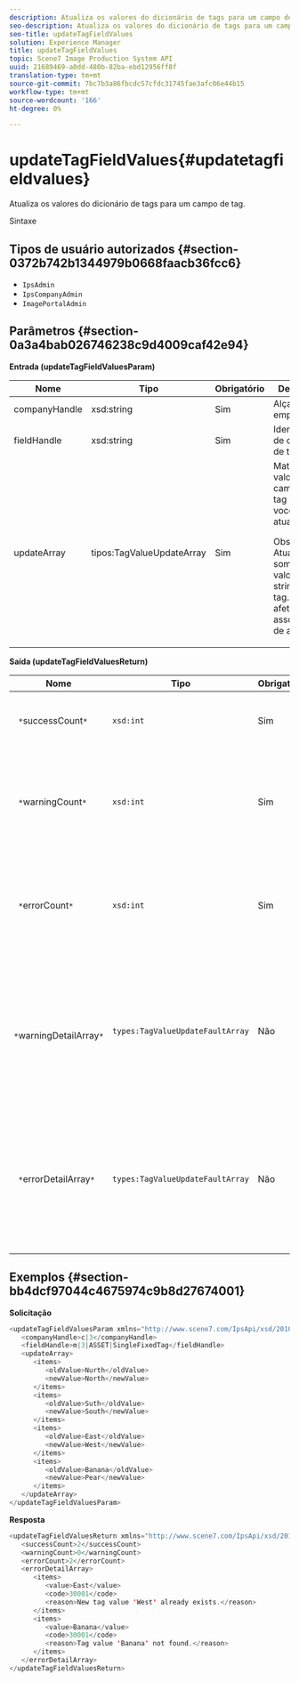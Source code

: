```yaml
---
description: Atualiza os valores do dicionário de tags para um campo de tag.
seo-description: Atualiza os valores do dicionário de tags para um campo de tag.
seo-title: updateTagFieldValues
solution: Experience Manager
title: updateTagFieldValues
topic: Scene7 Image Production System API
uuid: 21689469-a0dd-480b-82ba-ebd12956ff8f
translation-type: tm+mt
source-git-commit: 7bc7b3a86fbcdc57cfdc31745fae3afc06e44b15
workflow-type: tm+mt
source-wordcount: '166'
ht-degree: 0%

---
```



# updateTagFieldValues{#updatetagfieldvalues}

Atualiza os valores do dicionário de tags para um campo de tag.

Sintaxe

## Tipos de usuário autorizados {#section-0372b742b1344979b0668faacb36fcc6}

* `IpsAdmin`
* `IpsCompanyAdmin`
* `ImagePortalAdmin`

## Parâmetros {#section-0a3a4bab026746238c9d4009caf42e94}

**Entrada (updateTagFieldValuesParam)**

<table id="table_15F354FBC043464080BC975AE35E03A4"> 
 <thead> 
  <tr> 
   <th colname="col1" class="entry"> Nome </th> 
   <th colname="col2" class="entry"> Tipo </th> 
   <th colname="col3" class="entry"> Obrigatório </th> 
   <th colname="col4" class="entry"> Descrição </th> 
  </tr> 
 </thead>
 <tbody> 
  <tr> 
   <td colname="col1"> <span class="codeph"> <span class="varname"> companyHandle</span> </span> </td> 
   <td colname="col2"> <span class="codeph"> xsd:string</span> </td> 
   <td colname="col3"> Sim </td> 
   <td colname="col4"> Alça da empresa. </td> 
  </tr> 
  <tr> 
   <td colname="col1"> <span class="codeph"> <span class="varname"> fieldHandle</span> </span> </td> 
   <td colname="col2"> <span class="codeph"> xsd:string</span> </td> 
   <td colname="col3"> Sim </td> 
   <td colname="col4"> Identificador de campo de tag. </td> 
  </tr> 
  <tr> 
   <td colname="col1"> <span class="codeph"> <span class="varname"> updateArray</span> </span> </td> 
   <td colname="col2"> <span class="codeph"> tipos:TagValueUpdateArray</span> </td> 
   <td colname="col3"> Sim </td> 
   <td colname="col4">Matriz de valores de campo de tag que você deseja atualizar. <p>Observação:  Atualiza somente os valores da string de tag. Não afeta as associações de ativos. </p> </td> 
  </tr> 
 </tbody> 
</table>

**Saída (updateTagFieldValuesReturn)**

| Nome | Tipo | Obrigatório | Descrição |
|---|---|---|---|
| ` *`successCount`*` | `xsd:int` | Sim | O número de campos de tag atualizados com êxito. |
| ` *`warningCount`*` | `xsd:int` | Sim | O número de avisos gerados quando a operação tentou atualizar campos de tag. |
| ` *`errorCount`*` | `xsd:int` | Sim | O número de erros gerados quando a operação tentou atualizar os campos da tag. |
| ` *`warningDetailArray`*` | `types:TagValueUpdateFaultArray` | Não | A matriz de detalhes associados aos ativos que geraram avisos quando a operação tentou atualizar os campos de tag. |
| ` *`errorDetailArray`*` | `types:TagValueUpdateFaultArray` | Não | A matriz de detalhes associados aos ativos que geraram erros quando a operação tentou atualizar os campos de tag. |

## Exemplos {#section-bb4dcf97044c4675974c9b8d27674001}

**Solicitação**

```java
<updateTagFieldValuesParam xmlns="http://www.scene7.com/IpsApi/xsd/2010-01-31">
   <companyHandle>c|3</companyHandle>
   <fieldHandle>m|3|ASSET|SingleFixedTag</fieldHandle>
   <updateArray>
      <items>
         <oldValue>Nurth</oldValue>
         <newValue>North</newValue>
      </items>
      <items>
         <oldValue>Suth</oldValue>
         <newValue>South</newValue>
      </items>
      <items>
         <oldValue>East</oldValue>
         <newValue>West</newValue>
      </items>
      <items>
         <oldValue>Banana</oldValue>
         <newValue>Pear</newValue>
      </items>
   </updateArray>
</updateTagFieldValuesParam>
```

**Resposta**

```java
<updateTagFieldValuesReturn xmlns="http://www.scene7.com/IpsApi/xsd/2010-01-31">
   <successCount>2</successCount>
   <warningCount>0</warningCount>
   <errorCount>2</errorCount>
   <errorDetailArray>
      <items>
         <value>East</value>
         <code>30001</code>
         <reason>New tag value 'West' already exists.</reason>
      </items>
      <items>
         <value>Banana</value>
         <code>30001</code>
         <reason>Tag value 'Banana' not found.</reason>
      </items>
   </errorDetailArray>
</updateTagFieldValuesReturn>
```

